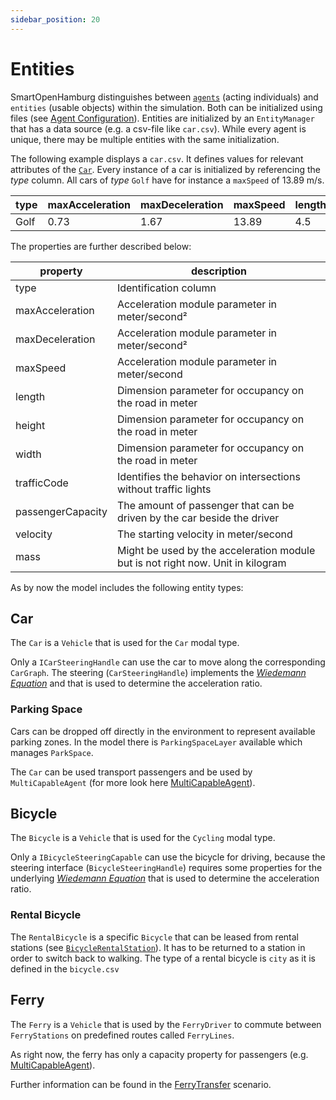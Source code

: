 ```yaml
---
sidebar_position: 20
---
```


# Entities

SmartOpenHamburg distinguishes between [`agents`](agents/agents.md) (acting individuals) and `entities` (usable objects) within the simulation. Both can be initialized using files (see [Agent Configuration](../configuration/agent_config.md)).
Entities are initialized by an `EntityManager` that has a data source (e.g. a csv-file like `car.csv`). While every agent is unique, there may be multiple entities with the same initialization. 

The following example displays a `car.csv`. It defines values for relevant attributes of the [`Car`](#car). Every instance of a car is initialized by referencing the *type* column. All cars of *type* `Golf` have for instance a `maxSpeed` of 13.89 m/s.

|type|maxAcceleration|maxDeceleration|maxSpeed|length|height|width|trafficCode|passengerCapacity|velocity|mass|
|----|---------------|---------------|--------|------|------|-----|-----------|-----------------|--------|----|
|Golf|0.73           |1.67           |13.89   |4.5   |2     |2    |german     |4                |0       |1500|

The properties are further described below:

|property                       |description                                                                    |
|-------------------------------|-------------------------------------------------------------------------------|
|type                           |Identification column                                                          |
|maxAcceleration                |Acceleration module parameter in meter/second²                                 |
|maxDeceleration                |Acceleration module parameter in meter/second²                                 |
|maxSpeed                       |Acceleration module parameter in meter/second                                  |
|length                         |Dimension parameter for occupancy on the road in meter                         |
|height                         |Dimension parameter for occupancy on the road in meter                         |
|width                          |Dimension parameter for occupancy on the road in meter                         |                                 
|trafficCode                    |Identifies the behavior on intersections without traffic lights                |
|passengerCapacity              |The amount of passenger that can be driven by the car beside the driver        |
|velocity                       |The starting velocity in meter/second                                          |
|mass                           |Might be used by the acceleration module but is not right now. Unit in kilogram|


As by now the model includes the following entity types:

## Car

The `Car` is a `Vehicle` that is used for the `Car` modal type.

Only a `ICarSteeringHandle` can use the car to move along the corresponding `CarGraph`. The steering (`CarSteeringHandle`) implements the [*Wiedemann Equation*](https://www.worldcat.org/title/simulation-des-straenverkehrsflusses/oclc/634105860?lang=de) and that is used to determine the acceleration ratio.

### Parking Space

Cars can be dropped off directly in the environment to represent available parking zones. In the model there is `ParkingSpaceLayer` available which manages `ParkSpace`. 

The `Car` can be used transport passengers and be used by `MultiCapableAgent` (for more look here [MultiCapableAgent](agents/multi_capable_agent.md)). 


## Bicycle

The `Bicycle` is a `Vehicle` that is used for the `Cycling` modal type.

Only a `IBicycleSteeringCapable` can use the bicycle for driving, because the steering interface (`BicycleSteeringHandle`) requires some properties for the underlying [*Wiedemann Equation*](https://www.worldcat.org/title/simulation-des-straenverkehrsflusses/oclc/634105860?lang=de) that is used to determine the acceleration ratio.

### Rental Bicycle

The `RentalBicycle` is a specific `Bicycle` that can be leased from rental stations (see [`BicycleRentalStation`](layers/modal_layer.md)). It has to be returned to a station in order to switch back to walking.
The type of a rental bicycle is `city` as it is defined in the `bicycle.csv`  

## Ferry

The `Ferry` is a `Vehicle` that is used by the `FerryDriver` to commute between `FerryStations` on predefined routes called `FerryLines`.

As right now, the ferry has only a capacity property for passengers (e.g. [MultiCapableAgent](agents/multi_capable_agent.md)).

Further information can be found in the [FerryTransfer](scenarios/ferry_transfer.md) scenario. 